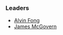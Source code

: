 ### Leaders

* [Alvin Fong](mailto:alvin.fong@owasp.org)
* [James McGovern](mailto:james.mcgovern@owasp.org)
